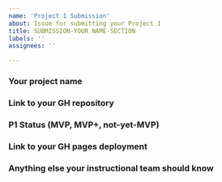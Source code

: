 ```yaml
---
name: 'Project 1 Submission'
about: Issue for submitting your Project 1
title: SUBMISSION-YOUR NAME-SECTION
labels: ''
assignees: ''

---
```

### Your project name

### Link to your GH repository

### P1 Status (MVP, MVP+, not-yet-MVP)

### Link to your GH pages deployment

### Anything else your instructional team should know
